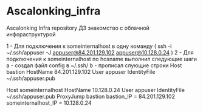 # Ascalonking_infra
Ascalonking Infra repository
ДЗ знакомство с облачной инфораструктурой 

1 - Для подключения к someinternalhost в одну команду ( ssh -i ~/.ssh/appuser -J appuser@84.201.129.102 appuser@10.128.0.24 )
2 - Для подключения к someinternalhost по hosname выполнил следующие шаги
 a - создал файл config в ~/.ssh/ 
 b - прописал слующие строки
Host bastion
HostName 84.201.129.102
User appuser
IdentityFile ~/.ssh/appuser.pub

Host someinternalhost
HostName 10.128.0.24
User appuser
IdentityFile ~/.ssh/appuser.pub
ProxyJump bastion 
bastion_IP = 84.201.129.102
someinternalhost_IP = 10.128.0.24
